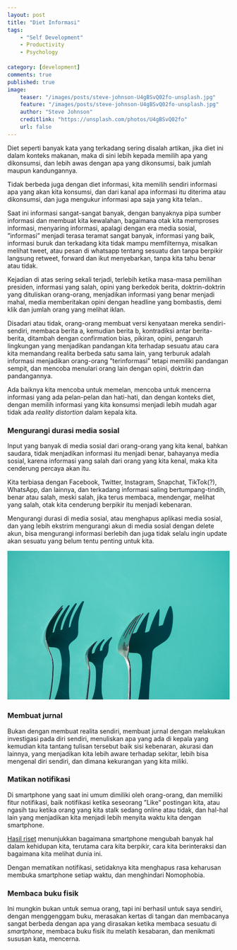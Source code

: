 ```yaml
---
layout: post
title: "Diet Informasi"
tags: 
    - "Self Development"
    - Productivity
    - Psychology

category: [development]
comments: true
published: true
image:
    teaser: "/images/posts/steve-johnson-U4gBSvQ02fo-unsplash.jpg"
    feature: "/images/posts/steve-johnson-U4gBSvQ02fo-unsplash.jpg"
    author: "Steve Johnson"
    creditlink: "https://unsplash.com/photos/U4gBSvQ02fo"
    url: false
---
```


Diet seperti banyak kata yang terkadang sering disalah artikan, jika diet ini dalam konteks makanan, maka di sini lebih kepada memilih apa yang dikonsumsi, dan lebih awas dengan apa yang dikonsumsi, baik jumlah maupun kandungannya.

Tidak berbeda juga dengan diet informasi, kita memilih sendiri informasi apa yang akan kita konsumsi, dan dari kanal apa informasi itu diterima atau dikonsumsi, dan juga mengukur informasi apa saja yang kita telan..

Saat ini informasi sangat-sangat banyak, dengan banyaknya pipa sumber informasi dan membuat kita kewalahan, bagaimana otak kita memproses informasi, menyaring informasi, apalagi dengan era media sosial, ”informasi” menjadi terasa teramat sangat banyak, informasi yang baik, informasi buruk dan terkadang kita tidak mampu memfilternya, misalkan melihat tweet, atau pesan di whatsapp tentang sesuatu dan tanpa berpikir langsung retweet, forward 	dan ikut menyebarkan, tanpa kita tahu benar atau tidak.
<!--more-->

Kejadian di atas sering sekali terjadi, terlebih ketika masa-masa pemilihan presiden, informasi yang salah, opini yang berkedok berita, doktrin-doktrin yang dituliskan orang-orang, menjadikan informasi yang benar menjadi mahal, media memberitakan opini dengan headline yang bombastis, demi klik dan jumlah orang yang melihat iklan.

Disadari atau tidak, orang-orang membuat versi kenyataan mereka sendiri-sendiri, membaca berita a, kemudian berita b, kontradiksi antar berita-berita, ditambah dengan confirmation bias, pikiran, opini, pengaruh lingkungan yang menjadikan pandangan kita terhadap sesuatu atau cara kita memandang realita berbeda satu sama lain, yang terburuk adalah informasi menjadikan orang-orang ”terinformasi” tetapi memiliki pandangan sempit, dan mencoba menulari orang lain dengan opini, doktrin dan pandangannya.

Ada baiknya kita mencoba untuk memelan, mencoba untuk mencerna informasi yang ada pelan-pelan dan hati-hati, dan dengan konteks diet, dengan memilih informasi yang kita konsumsi menjadi lebih mudah agar tidak ada *reality distortion* dalam kepala kita.

### Mengurangi durasi media sosial
Input yang banyak di media sosial dari orang-orang yang kita kenal, bahkan saudara, tidak menjadikan informasi itu menjadi benar, bahayanya media sosial, karena informasi yang salah dari orang yang kita kenal, maka kita cenderung percaya akan itu.

Kita terbiasa dengan Facebook, Twitter, Instagram, Snapchat, TikTok(?), WhatsApp, dan lainnya, dan terkadang informasi saling bertumpang-tindih, benar atau salah, meski salah, jika terus membaca, mendengar, melihat yang salah, otak kita cenderung berpikir itu menjadi kebenaran.

Mengurangi durasi di media sosial, atau menghapus aplikasi media sosial, dan yang lebih ekstrim mengurangi akun di media sosial dengan delete akun, bisa mengurangi informasi berlebih dan juga tidak selalu ingin update akan sesuatu yang belum tentu penting untuk kita.

[![](/images/posts/ursula-spaulding-bmxYEhqLVEk-unsplash.jpg)](https://unsplash.com/photos/bmxYEhqLVEk "Ursula Spaulding")

### Membuat jurnal
Bukan dengan membuat realita sendiri, membuat jurnal dengan melakukan investigasi pada diri sendiri, menuliskan apa yang ada di kepala yang kemudian kita tantang tulisan tersebut baik sisi kebenaran, akurasi dan lainnya, yang menjadikan kita lebih aware terhadap sekitar, lebih bisa mengenal diri sendiri, dan dimana kekurangan yang kita miliki.

### Matikan notifikasi
Di smartphone yang saat ini umum dimiliki oleh orang-orang, dan memiliki fitur notifikasi, baik notifikasi ketika seseorang ”Like” postingan kita, atau ngasih tau ketika orang yang kita stalk sedang online atau tidak, dan hal-hal lain yang menjadikan kita menjadi lebih menyita waktu kita dengan smartphone.

[Hasil riset](https://www.psychologytoday.com/us/blog/startup-your-life/201801/why-your-smartphone-is-destroying-your-life) menunjukkan bagaimana smartphone mengubah banyak hal dalam kehidupan kita, terutama cara kita berpikir, cara kita  berinteraksi dan bagaimana kita melihat dunia ini.

Dengan mematikan notifikasi, setidaknya kita menghapus rasa keharusan membuka smartphone setiap waktu, dan menghindari Nomophobia.

### Membaca buku fisik
Ini mungkin bukan untuk semua orang, tapi ini berhasil untuk saya sendiri, dengan menggenggam buku, merasakan kertas di tangan dan membacanya sangat berbeda dengan apa yang dirasakan ketika membaca sesuatu di *smartphone*, membaca buku fisik itu melatih kesabaran, dan menikmati sususan kata, mencerna.
